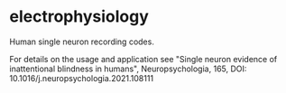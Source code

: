 # electrophysiology
Human single neuron recording codes.

For details on the usage and application see "Single neuron evidence of inattentional blindness in humans", Neuropsychologia, 165, DOI: 10.1016/j.neuropsychologia.2021.108111
